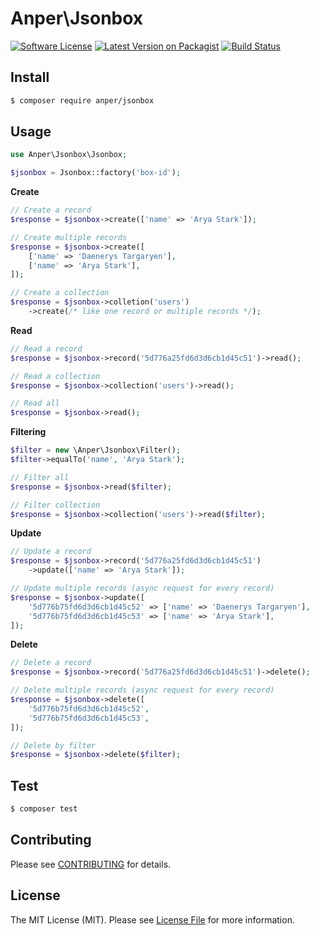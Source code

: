 # Anper\Jsonbox

[![Software License][ico-license]](LICENSE.md)
[![Latest Version on Packagist][ico-version]][link-packagist]
[![Build Status][ico-ga]][link-ga]

## Install

``` bash
$ composer require anper/jsonbox
```

## Usage
```php
use Anper\Jsonbox\Jsonbox;

$jsonbox = Jsonbox::factory('box-id');
```

**Create**
```php
// Create a record
$response = $jsonbox->create(['name' => 'Arya Stark']);

// Create multiple records
$response = $jsonbox->create([
    ['name' => 'Daenerys Targaryen'],
    ['name' => 'Arya Stark'],
]);

// Create a collection
$response = $jsonbox->colletion('users')
    ->create(/* like one record or multiple records */);   
```

**Read**
```php
// Read a record
$response = $jsonbox->record('5d776a25fd6d3d6cb1d45c51')->read();

// Read a collection
$response = $jsonbox->collection('users')->read();

// Read all
$response = $jsonbox->read();
```

**Filtering**
```php
$filter = new \Anper\Jsonbox\Filter();
$filter->equalTo('name', 'Arya Stark');

// Filter all
$response = $jsonbox->read($filter);

// Filter collection
$response = $jsonbox->collection('users')->read($filter);
```

**Update**
```php
// Update a record
$response = $jsonbox->record('5d776a25fd6d3d6cb1d45c51')
    ->update(['name' => 'Arya Stark']);

// Update multiple records (async request for every record)
$response = $jsonbox->update([
    '5d776b75fd6d3d6cb1d45c52' => ['name' => 'Daenerys Targaryen'],
    '5d776b75fd6d3d6cb1d45c53' => ['name' => 'Arya Stark'],
]);
```

**Delete**
```php
// Delete a record
$response = $jsonbox->record('5d776a25fd6d3d6cb1d45c51')->delete();

// Delete multiple records (async request for every record)
$response = $jsonbox->delete([
    '5d776b75fd6d3d6cb1d45c52',
    '5d776b75fd6d3d6cb1d45c53',
]);

// Delete by filter
$response = $jsonbox->delete($filter);
```

## Test

``` bash
$ composer test
```

## Contributing

Please see [CONTRIBUTING](CONTRIBUTING.md) for details.

## License

The MIT License (MIT). Please see [License File](LICENSE.md) for more information.

[ico-version]: https://img.shields.io/packagist/v/anper/jsonbox.svg
[ico-license]: https://img.shields.io/badge/license-MIT-brightgreen.svg
[ico-ga]: https://github.com/perevoshchikov/jsonbox/workflows/Tests/badge.svg

[link-packagist]: https://packagist.org/packages/anper/jsonbox
[link-ga]: https://github.com/perevoshchikov/jsonbox/actions